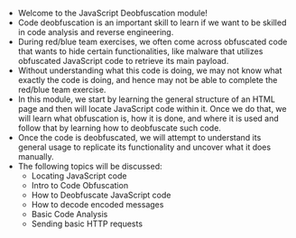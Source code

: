 - Welcome to the JavaScript Deobfuscation module!
- Code deobfuscation is an important skill to learn if we want to be skilled in code analysis and reverse engineering. 
- During red/blue team exercises, we often come across obfuscated code that wants to hide certain functionalities, like malware that utilizes obfuscated JavaScript code to retrieve its main payload. 
- Without understanding what this code is doing, we may not know what exactly the code is doing, and hence may not be able to complete the red/blue team exercise.
- In this module, we start by learning the general structure of an HTML page and then will locate JavaScript code within it. Once we do that, we will learn what obfuscation is, how it is done, and where it is used and follow that by learning how to deobfuscate such code. 
- Once the code is deobfuscated, we will attempt to understand its general usage to replicate its functionality and uncover what it does manually.
- The following topics will be discussed:
	- Locating JavaScript code
	- Intro to Code Obfuscation
	- How to Deobfuscate JavaScript code
	- How to decode encoded messages
	- Basic Code Analysis
	- Sending basic HTTP requests
